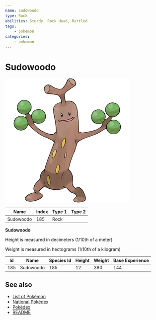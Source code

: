 ```yaml
---
name: Sudowoodo
type: Rock
abilities: Sturdy, Rock Head, Rattled
tags:
    - pokemon
categories:
    - pokemon
---
```


# Sudowoodo


![Sudowoodo](images/185.png)

| **Name** | **Index** | **Type 1** | **Type 2** |
|----|----|----|----|
| Sudowoodo | 185 | Rock  |  |

**Sudowoodo** 


Height is measured in decimeters (1/10th of a meter)

Weight is measured in hectograms (1/10th of a kilogram)

| **Id** | **Name** | **Species Id** | **Height** | **Weight** | **Base Experience** |
|--------|----------|----------------|------------|------------|---------------------|
| 185 | Sudowoodo | 185 | 12 | 380 | 144 |


## See also

- [List of Pokémon](../pokemon.md)
- [National Pokédex](../national_pokedex.md)
- [Pokédex](../pokedex.md)
- [README](../README.md)
